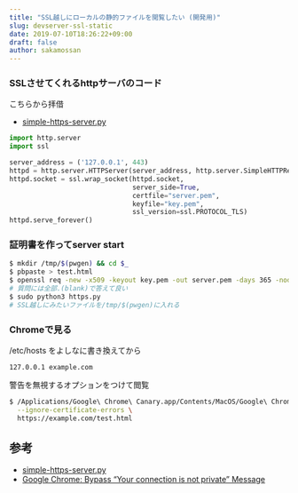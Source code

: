 ```yaml
---
title: "SSL越しにローカルの静的ファイルを閲覧したい (開発用)"
slug: devserver-ssl-static
date: 2019-07-10T18:26:22+09:00
draft: false
author: sakamossan
---
```


### SSLさせてくれるhttpサーバのコード

こちらから拝借

- [simple-https-server.py](https://gist.github.com/DannyHinshaw/a3ac5991d66a2fe6d97a569c6cdac534)

```python
import http.server
import ssl

server_address = ('127.0.0.1', 443)
httpd = http.server.HTTPServer(server_address, http.server.SimpleHTTPRequestHandler)
httpd.socket = ssl.wrap_socket(httpd.socket,
                               server_side=True,
                               certfile="server.pem",
                               keyfile="key.pem",
                               ssl_version=ssl.PROTOCOL_TLS)
httpd.serve_forever()
```

### 証明書を作ってserver start

```bash
$ mkdir /tmp/$(pwgen) && cd $_
$ pbpaste > test.html
$ openssl req -new -x509 -keyout key.pem -out server.pem -days 365 -nodes
# 質問には全部.(blank)で答えて良い
$ sudo python3 https.py
# SSL越しにみたいファイルを/tmp/$(pwgen)に入れる
```


### Chromeで見る

/etc/hosts をよしなに書き換えてから

```
127.0.0.1 example.com
```

警告を無視するオプションをつけて閲覧

```bash
$ /Applications/Google\ Chrome\ Canary.app/Contents/MacOS/Google\ Chrome\ Canary \
  --ignore-certificate-errors \
  https://example.com/test.html
```


## 参考

- [simple-https-server.py](https://gist.github.com/DannyHinshaw/a3ac5991d66a2fe6d97a569c6cdac534)
- [Google Chrome: Bypass “Your connection is not private” Message](https://www.technipages.com/google-chrome-bypass-your-connection-is-not-private-message)
